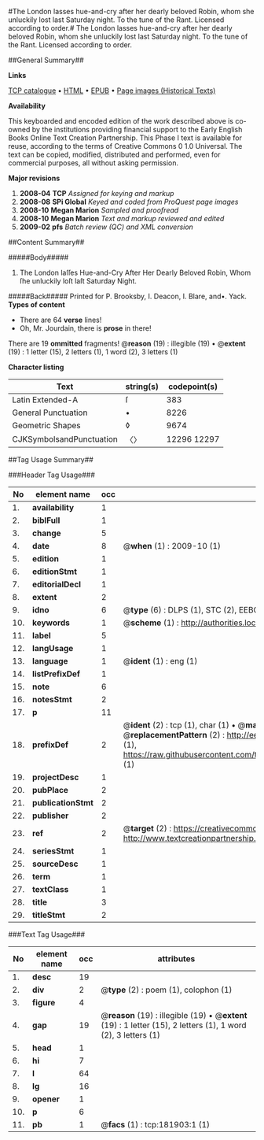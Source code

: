#The London lasses hue-and-cry after her dearly beloved Robin, whom she unluckily lost last Saturday night. To the tune of the Rant. Licensed according to order.#
The London lasses hue-and-cry after her dearly beloved Robin, whom she unluckily lost last Saturday night. To the tune of the Rant. Licensed according to order.

##General Summary##

**Links**

[TCP catalogue](http://www.ota.ox.ac.uk/tcp/)  • 
[HTML](http://tei.it.ox.ac.uk/tcp/Texts-HTML/free/B04/B04150.html)  • 
[EPUB](http://tei.it.ox.ac.uk/tcp/Texts-EPUB/free/B04/B04150.epub) • 
[Page images (Historical Texts)](https://data.historicaltexts.jisc.ac.uk/view?pubId=eebo-99887195e&pageId=eebo-99887195e-181903-1)

**Availability**

This keyboarded and encoded edition of the
	       work described above is co-owned by the institutions
	       providing financial support to the Early English Books
	       Online Text Creation Partnership. This Phase I text is
	       available for reuse, according to the terms of Creative
	       Commons 0 1.0 Universal. The text can be copied,
	       modified, distributed and performed, even for
	       commercial purposes, all without asking permission.

**Major revisions**

1. __2008-04__ __TCP__ *Assigned for keying and markup*
1. __2008-08__ __SPi Global__ *Keyed and coded from ProQuest page images*
1. __2008-10__ __Megan Marion__ *Sampled and proofread*
1. __2008-10__ __Megan Marion__ *Text and markup reviewed and edited*
1. __2009-02__ __pfs__ *Batch review (QC) and XML conversion*

##Content Summary##

#####Body#####

1. The London laſſes Hue-and-Cry After Her Dearly Beloved Robin, Whom ſhe unluckily loſt laſt Saturday Night.

#####Back#####
Printed for P. Brooksby, I. Deacon, I. Blare, and•. Yack.
**Types of content**

  * There are 64 **verse** lines!
  * Oh, Mr. Jourdain, there is **prose** in there!

There are 19 **ommitted** fragments! 
 @__reason__ (19) : illegible (19)  •  @__extent__ (19) : 1 letter (15), 2 letters (1), 1 word (2), 3 letters (1)

**Character listing**


|Text|string(s)|codepoint(s)|
|---|---|---|
|Latin Extended-A|ſ|383|
|General Punctuation|•|8226|
|Geometric Shapes|◊|9674|
|CJKSymbolsandPunctuation|〈〉|12296 12297|

##Tag Usage Summary##

###Header Tag Usage###

|No|element name|occ|attributes|
|---|---|---|---|
|1.|__availability__|1||
|2.|__biblFull__|1||
|3.|__change__|5||
|4.|__date__|8| @__when__ (1) : 2009-10 (1)|
|5.|__edition__|1||
|6.|__editionStmt__|1||
|7.|__editorialDecl__|1||
|8.|__extent__|2||
|9.|__idno__|6| @__type__ (6) : DLPS (1), STC (2), EEBO-CITATION (1), PROQUEST (1), VID (1)|
|10.|__keywords__|1| @__scheme__ (1) : http://authorities.loc.gov/ (1)|
|11.|__label__|5||
|12.|__langUsage__|1||
|13.|__language__|1| @__ident__ (1) : eng (1)|
|14.|__listPrefixDef__|1||
|15.|__note__|6||
|16.|__notesStmt__|2||
|17.|__p__|11||
|18.|__prefixDef__|2| @__ident__ (2) : tcp (1), char (1)  •  @__matchPattern__ (2) : ([0-9\-]+):([0-9IVX]+) (1), (.+) (1)  •  @__replacementPattern__ (2) : http://eebo.chadwyck.com/downloadtiff?vid=$1&page=$2 (1), https://raw.githubusercontent.com/textcreationpartnership/Texts/master/tcpchars.xml#$1 (1)|
|19.|__projectDesc__|1||
|20.|__pubPlace__|2||
|21.|__publicationStmt__|2||
|22.|__publisher__|2||
|23.|__ref__|2| @__target__ (2) : https://creativecommons.org/publicdomain/zero/1.0/ (1), http://www.textcreationpartnership.org/docs/. (1)|
|24.|__seriesStmt__|1||
|25.|__sourceDesc__|1||
|26.|__term__|1||
|27.|__textClass__|1||
|28.|__title__|3||
|29.|__titleStmt__|2||


###Text Tag Usage###

|No|element name|occ|attributes|
|---|---|---|---|
|1.|__desc__|19||
|2.|__div__|2| @__type__ (2) : poem (1), colophon (1)|
|3.|__figure__|4||
|4.|__gap__|19| @__reason__ (19) : illegible (19)  •  @__extent__ (19) : 1 letter (15), 2 letters (1), 1 word (2), 3 letters (1)|
|5.|__head__|1||
|6.|__hi__|7||
|7.|__l__|64||
|8.|__lg__|16||
|9.|__opener__|1||
|10.|__p__|6||
|11.|__pb__|1| @__facs__ (1) : tcp:181903:1 (1)|
